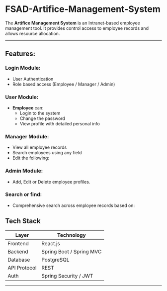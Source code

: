 # FSAD-Artifice-Management-System

The **Artifice Management System** is an Intranet-based employee management tool. It provides control access to employee records and allows resource allocation.

---

## Features:
### Login Module:
- User Authentication
- Role based access (Employee / Manager / Admin)

### User Module:
- **Employee** can:
  - Login to the system
  - Change the password
  - View profile with detailed personal info

### Manager Module:
- View all employee records
- Search employees using any field
- Edit the following:

### Admin Module:
- Add, Edit or Delete employee profiles.

### Search or find:
- Comprehensive search across employee records based on:

## Tech Stack

| Layer       | Technology               |    
|-------------|--------------------------|
| Frontend    | React.js                 |
| Backend     | Spring Boot / Spring MVC |
| Database    | PostgreSQL               |
| API Protocol| REST                     |
| Auth        | Spring Security / JWT    |

-------
